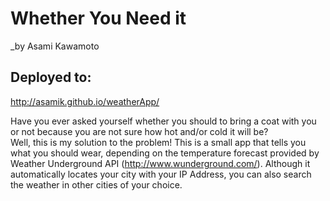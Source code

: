 # Whether You Need it
_by Asami Kawamoto

## Deployed to:
http://asamik.github.io/weatherApp/

Have you ever asked yourself whether you should to bring a coat with you or not because you are not sure how hot and/or cold it will be?  
Well, this is my solution to the problem!
This is a small app that tells you what you should wear, depending on the temperature forecast provided by Weather Underground API (http://www.wunderground.com/).  Although it automatically locates your city with your IP Address, you can also search the weather in other cities of your choice.

